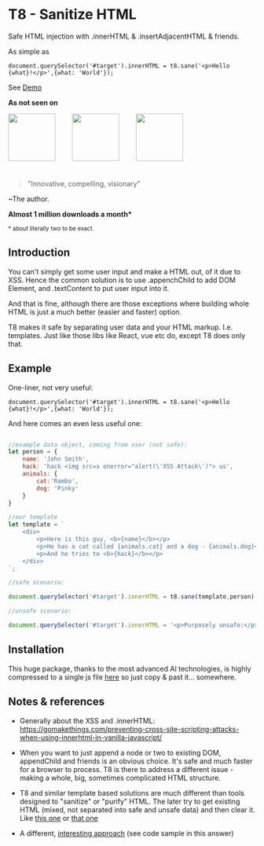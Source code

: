 # T8 - Sanitize HTML

Safe HTML  injection with .innerHTML &amp; .insertAdjacentHTML &amp; friends.

As simple as 

``` document.querySelector('#target').innerHTML = t8.sane('<p>Hello {what}!</p>',{what: 'World'}); ```

See [Demo](https://jsfiddle.net/kpion/wfzqvtmd/)

**As not seen on**


<img src = 'stuff/images/media-logos/bbc.jpeg' style = 'width:96px;margin-right:30px'>

<img src = 'stuff/images/media-logos/cnn.png' style = 'width:96px;margin-right:30px;margin-bottom:24px'>

<img src = 'stuff/images/media-logos/fox-news.png' style = 'width:96px'>


> "Innovative, compelling, visionary" 

\~The author.

**Almost 1 million downloads a month\***

<sub>\* about literally two to be exact.</sub>

## Introduction

You can't simply get some user input and make a HTML out, of it due to XSS. Hence the common solution is to use .appenchChild to add DOM Element, and .textContent to put user input into it.

And that is fine, although there are those exceptions where building whole HTML is just a much better (easier and faster) option.

T8 makes it safe by separating user data and your HTML markup. I.e. templates. Just like those libs like React, vue etc do, except T8 does only that.

## Example

One-liner, not very useful: 

``` document.querySelector('#target').innerHTML = t8.sane('<p>Hello {what}!</p>',{what: 'World'}); ``` 

And here comes an even less useful one:

```js

//example data object, coming from user (not safe):
let person = {
    name: 'John Smith',
    hack: 'hack <img src=x onerror="alert(\'XSS Attack\')"> us',
    animals: {
        cat:'Rambo',
        dog: 'Pinky'
    }
}

//our template 
let template = `
    <div>
        <p>Here is this guy, <b>{name}</b></p> 
        <p>He has a cat called {animals.cat} and a dog - {animals.dog}</p> 
        <p>And he tries to <b>{hack}</b></p> 
    </div>
`;

//safe scenario: 

document.querySelector('#target').innerHTML = t8.sane(template,person);

//unsafe scenario: 

document.querySelector('#target').innerHTML = '<p>Purposely unsafe:</p>' + t8.raw(template,person);

```
## Installation 

This huge package, thanks to the most advanced AI technologies, is highly compressed to a single js file [here](src/t8.js) so just copy &amp; past it... somewhere.

## Notes &amp; references

 - Generally about the XSS and .innerHTML:  https://gomakethings.com/preventing-cross-site-scripting-attacks-when-using-innerhtml-in-vanilla-javascript/

 - When you want to just append a node or two to existing DOM, appendChild and friends is an obvious choice. It's safe and much faster for a browser to process. T8 is there to address a different issue - making a whole, big, sometimes complicated HTML structure. 

 - T8 and similar template based solutions are much different than tools designed to "sanitize" or "purify" HTML. The later try to get existing HTML (mixed, not separated into safe and unsafe data) and then clear it. Like [this one](https://github.com/punkave/sanitize-html) or [that one](https://github.com/cure53/DOMPurify) 


 - A different, [interesting approach](https://stackoverflow.com/a/2947012/4568686) (see code sample in this answer)

